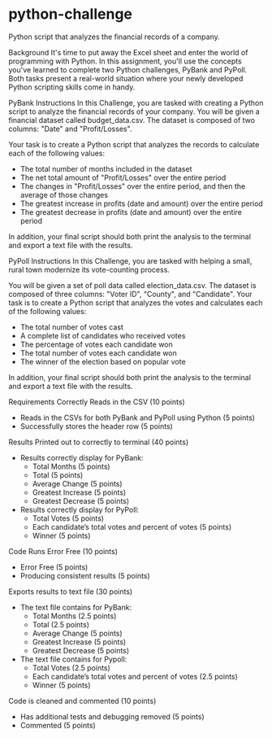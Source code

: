 # python-challenge
Python script that analyzes the financial records of a company.

Background
It's time to put away the Excel sheet and enter the world of programming with Python. In this assignment, you'll use the concepts you've learned to complete two Python challenges, PyBank and PyPoll. Both tasks present a real-world situation where your newly developed Python scripting skills come in handy.


PyBank Instructions
In this Challenge, you are tasked with creating a Python script to analyze the financial records of your company. You will be given a financial dataset called budget_data.csv. The dataset is composed of two columns: "Date" and "Profit/Losses".

Your task is to create a Python script that analyzes the records to calculate each of the following values:
- The total number of months included in the dataset
- The net total amount of "Profit/Losses" over the entire period
- The changes in "Profit/Losses" over the entire period, and then the average of those changes
- The greatest increase in profits (date and amount) over the entire period
- The greatest decrease in profits (date and amount) over the entire period

In addition, your final script should both print the analysis to the terminal and export a text file with the results.


PyPoll Instructions
In this Challenge, you are tasked with helping a small, rural town modernize its vote-counting process.

You will be given a set of poll data called election_data.csv. The dataset is composed of three columns: "Voter ID", "County", and "Candidate". Your task is to create a Python script that analyzes the votes and calculates each of the following values:
- The total number of votes cast
- A complete list of candidates who received votes
- The percentage of votes each candidate won
- The total number of votes each candidate won
- The winner of the election based on popular vote

In addition, your final script should both print the analysis to the terminal and export a text file with the results.


Requirements
Correctly Reads in the CSV (10 points)
- Reads in the CSVs for both PyBank and PyPoll using Python (5 points)
- Successfully stores the header row (5 points)

Results Printed out to correctly to terminal (40 points)
- Results correctly display for PyBank:
    - Total Months (5 points)
    - Total (5 points)
    - Average Change (5 points)
    - Greatest Increase (5 points)
    - Greatest Decrease (5 points)
- Results correctly display for PyPoll:
    - Total Votes (5 points)
    - Each candidate’s total votes and percent of votes (5 points)
    - Winner (5 points)

Code Runs Error Free (10 points)
- Error Free (5 points)
- Producing consistent results (5 points)

Exports results to text file (30 points)
- The text file contains for PyBank:
    - Total Months (2.5 points)
    - Total (2.5 points)
    - Average Change (5 points)
    - Greatest Increase (5 points)
    - Greatest Decrease (5 points)
- The text file contains for Pypoll:
    - Total Votes (2.5 points)
    - Each candidate’s total votes and percent of votes (2.5 points)
    - Winner (5 points)

Code is cleaned and commented (10 points)
- Has additional tests and debugging removed (5 points)
- Commented (5 points)

